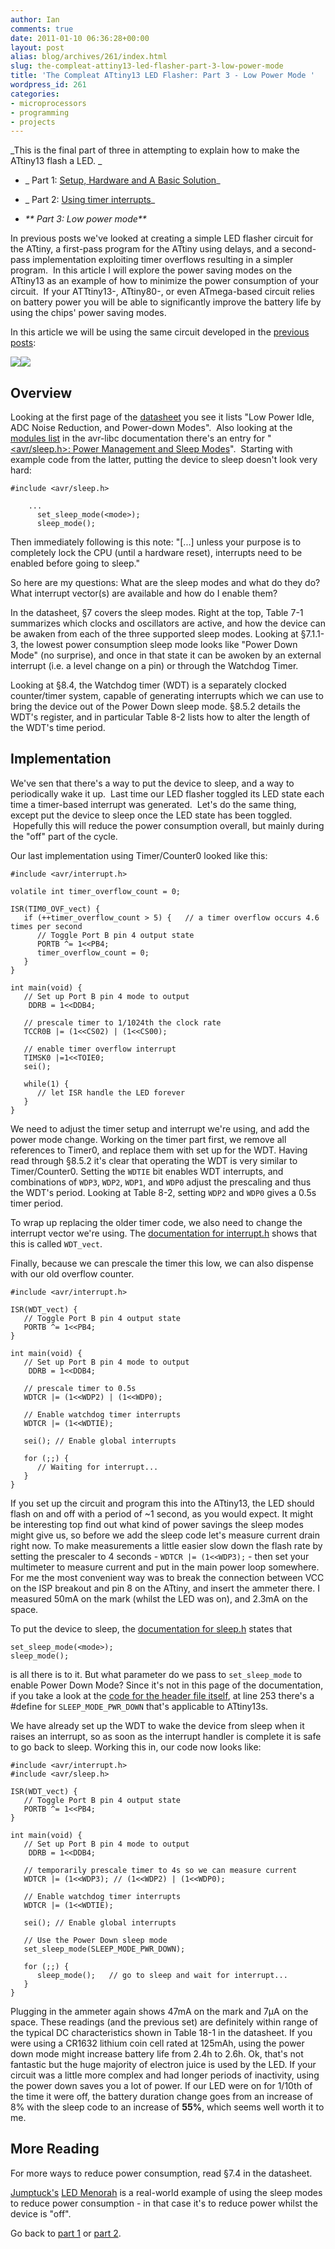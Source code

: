 ```yaml
---
author: Ian
comments: true
date: 2011-01-10 06:36:28+00:00
layout: post
alias: blog/archives/261/index.html
slug: the-compleat-attiny13-led-flasher-part-3-low-power-mode
title: 'The Compleat ATtiny13 LED Flasher: Part 3 - Low Power Mode '
wordpress_id: 261
categories:
- microprocessors
- programming
- projects
---
```


_This is the final part of three in attempting to explain how to make the ATtiny13 flash a LED.
_



	
  * _ Part 1: [Setup, Hardware and A Basic Solution](http://brownsofa.org/blog/archives/191)_

	
  * _ Part 2: [Using timer interrupts](http://brownsofa.org/blog/archives/215)_

	
  * _** Part 3: Low power mode**_


In previous posts we've looked at creating a simple LED flasher circuit for the ATtiny, a first-pass program for the ATtiny using delays, and a second-pass implementation exploiting timer overflows resulting in a simpler program.  In this article I will explore the power saving modes on the ATtiny13 as an example of how to minimize the power consumption of your circuit.  If your ATTtiny13-, ATtiny80-, or even ATmega-based circuit relies on battery power you will be able to significantly improve the battery life by using the chips' power saving modes.

In this article we will be using the same circuit developed in the [previous](http://brownsofa.org/blog/archives/191) [posts](http://brownsofa.org/blog/archives/215):


[![](http://brownsofa.org/blog/wp-content/uploads/2011/01/LED-Flasher-Circuit-300x152.png)](http://brownsofa.org/blog/wp-content/uploads/2011/01/LED-Flasher-Circuit.png)[![](http://brownsofa.org/blog/wp-content/uploads/2011/01/board-300x225.jpg)](http://brownsofa.org/blog/wp-content/uploads/2011/01/board.jpg)





## <!-- more -->Overview


Looking at the first page of the [datasheet](http://www.atmel.com/dyn/resources/prod_documents/doc8126.pdf) you see it lists "Low Power Idle, ADC Noise Reduction, and Power-down Modes".  Also looking at the [modules list](http://www.nongnu.org/avr-libc/user-manual/modules.html) in the avr-libc documentation there's an entry for "[<avr/sleep.h>: Power Management and Sleep Modes](http://www.nongnu.org/avr-libc/user-manual/group__avr__sleep.html)".  Starting with example code from the latter, putting the device to sleep doesn't look very hard:

    
    #include <avr/sleep.h>
    
        ...
          set_sleep_mode(<mode>);
          sleep_mode();


Then immediately following is this note: "[...] unless your purpose is to completely lock the CPU (until a  hardware reset), interrupts need to be enabled before going to sleep."

So here are my questions: What are the sleep modes and what do they do?  What interrupt vector(s) are available and how do I enable them?

In the datasheet, §7 covers the sleep modes.  Right at the top, Table 7-1 summarizes which clocks and oscillators are active, and how the device can be awaken from each of the three supported sleep modes.  Looking at §7.1.1-3, the lowest power consumption sleep mode looks like "Power Down Mode" (no surprise), and once in that state it can be awoken by an external interrupt (i.e. a level change on a pin) or through the Watchdog Timer.

Looking at §8.4, the Watchdog timer (WDT) is a separately clocked counter/timer system, capable of generating interrupts which we can use to bring the device out of the Power Down sleep mode.  §8.5.2 details the WDT's register, and in particular Table 8-2 lists how to alter the length of the WDT's time period.


## Implementation


We've sen that there's a way to put the device to sleep, and a way to periodically wake it up.  Last time our LED flasher toggled its LED state each time a timer-based interrupt was generated.  Let's do the same thing, except put the device to sleep once the LED state has been toggled.  Hopefully this will reduce the power consumption overall, but mainly during the "off" part of the cycle.

Our last implementation using Timer/Counter0 looked like this:

    
    #include <avr/interrupt.h>
    
    volatile int timer_overflow_count = 0;
    
    ISR(TIM0_OVF_vect) {
       if (++timer_overflow_count > 5) {   // a timer overflow occurs 4.6 times per second
          // Toggle Port B pin 4 output state
          PORTB ^= 1<<PB4;
          timer_overflow_count = 0;
       }
    }
    
    int main(void) {
       // Set up Port B pin 4 mode to output
        DDRB = 1<<DDB4;
    
       // prescale timer to 1/1024th the clock rate
       TCCR0B |= (1<<CS02) | (1<<CS00);
    
       // enable timer overflow interrupt
       TIMSK0 |=1<<TOIE0;
       sei();
    
       while(1) {
          // let ISR handle the LED forever
       }
    }


We need to adjust the timer setup and interrupt we're using, and add the power mode change.  Working on the timer part first, we remove all references to Timer0, and replace them with set up for the WDT.  Having read through §8.5.2 it's clear that operating the WDT is very similar to Timer/Counter0.  Setting the `WDTIE` bit enables WDT interrupts, and combinations of `WDP3`, `WDP2`, `WDP1`, and `WDP0` adjust the prescaling and thus the WDT's period.  Looking at Table 8-2, setting `WDP2` and `WDP0` gives a 0.5s timer period.

To wrap up replacing the older timer code, we also need to change the interrupt vector we're using.  The [documentation for interrupt.h](http://www.nongnu.org/avr-libc/user-manual/group__avr__interrupts.html) shows that this is called `WDT_vect`.

Finally, because we can prescale the timer this low, we can also dispense with our old overflow counter.

    
    #include <avr/interrupt.h>
    
    ISR(WDT_vect) {
       // Toggle Port B pin 4 output state
       PORTB ^= 1<<PB4;
    }
    
    int main(void) {
       // Set up Port B pin 4 mode to output
        DDRB = 1<<DDB4;
    
       // prescale timer to 0.5s
       WDTCR |= (1<<WDP2) | (1<<WDP0);
    
       // Enable watchdog timer interrupts
       WDTCR |= (1<<WDTIE);
    
       sei(); // Enable global interrupts 
    
       for (;;) {
          // Waiting for interrupt...
       }
    }


If you set up the circuit and program this into the ATtiny13, the LED should flash on and off with a period of ~1 second, as you would expect.  It might be interesting top find out what kind of power savings the sleep modes might give us, so before we add the sleep code let's measure current drain right now.  To make measurements a little easier slow down the flash rate by setting the prescaler to 4 seconds - `WDTCR |= (1<<WDP3);` - then set your multimeter to measure current and put in the main power loop somewhere.  For me the most convenient way was to break the connection between VCC on the ISP breakout and pin 8 on the ATtiny, and insert the ammeter there.  I measured 50mA on the mark (whilst the LED was on), and 2.3mA on the space.

To put the device to sleep, the [documentation for sleep.h](http://www.nongnu.org/avr-libc/user-manual/group__avr__sleep.html) states that

    
    set_sleep_mode(<mode>);
    sleep_mode();


is all there is to it. But what parameter do we pass to `set_sleep_mode` to enable Power Down Mode?  Since it's not in this page of the documentation, if you take a look at the [code for the header file itself](http://www.nongnu.org/avr-libc/user-manual/sleep_8h_source.html), at line 253 there's a #define for `SLEEP_MODE_PWR_DOWN` that's applicable to ATtiny13s.

We have already set up the WDT to wake the device from sleep when it raises an interrupt, so as soon as the interrupt handler is complete it is safe to go back to sleep.  Working this in, our code now looks like:

    
    #include <avr/interrupt.h>
    #include <avr/sleep.h>
    
    ISR(WDT_vect) {
       // Toggle Port B pin 4 output state
       PORTB ^= 1<<PB4;
    }
    
    int main(void) {
       // Set up Port B pin 4 mode to output
        DDRB = 1<<DDB4;
    
       // temporarily prescale timer to 4s so we can measure current
       WDTCR |= (1<<WDP3); // (1<<WDP2) | (1<<WDP0);
    
       // Enable watchdog timer interrupts
       WDTCR |= (1<<WDTIE);
    
       sei(); // Enable global interrupts 
    
       // Use the Power Down sleep mode
       set_sleep_mode(SLEEP_MODE_PWR_DOWN);
    
       for (;;) {
          sleep_mode();   // go to sleep and wait for interrupt...
       }
    }


Plugging in the ammeter again shows 47mA on the mark and 7µA on the space.  These readings (and the previous set) are definitely within range of the typical DC characteristics shown in Table 18-1 in the datasheet.  If you were using a CR1632 lithium coin cell rated at 125mAh, using the power down mode might increase battery life from 2.4h to 2.6h.  Ok, that's not fantastic but the huge majority of electron juice is used by the LED.  If your circuit was a little more complex and had longer periods of inactivity, using the power down saves you a lot of power.  If our LED were on for 1/10th of the time it were off, the battery duration change goes from an increase of 8% with the sleep code to an increase of **55%**, which seems well worth it to me.


## More Reading


For more ways to reduce power consumption, read §7.4 in the datasheet.

[Jumptuck's](http://jumptuck.wordpress.com) [LED Menorah](http://jumptuck.wordpress.com/2008/11/13/led-menorah-powered-by-avr-tiny13/) is a real-world example of using the sleep modes to reduce power consumption - in that case it's to reduce power whilst the device is "off".

Go back to [part 1](http://brownsofa.org/blog/archives/191) or [part 2](http://brownsofa.org/blog/archives/215).

